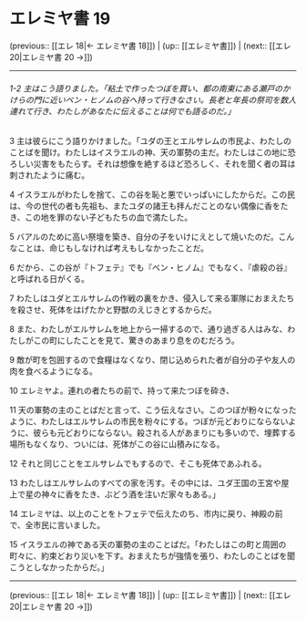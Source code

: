 # エレミヤ書 19

(previous:: [[エレ 18|← エレミヤ書 18]]) | (up:: [[エレミヤ書]]) | (next:: [[エレ 20|エレミヤ書 20 →]])

***
###### 1-2 主はこう語りました。「粘土で作ったつぼを買い、都の南東にある瀬戸のかけらの門に近いベン・ヒノムの谷へ持って行きなさい。長老と年長の祭司を数人連れて行き、わたしがあなたに伝えることは何でも語るのだ。」 

3 主は彼らにこう語りかけました。「ユダの王とエルサレムの市民よ、わたしのことばを聞け。わたしはイスラエルの神、天の軍勢の主だ。わたしはこの地に恐ろしい災害をもたらす。それは想像を絶するほど恐ろしく、それを聞く者の耳は刺されたように痛む。 

4 イスラエルがわたしを捨て、この谷を恥と悪でいっぱいにしたからだ。この民は、今の世代の者も先祖も、またユダの諸王も拝んだことのない偶像に香をたき、この地を罪のない子どもたちの血で満たした。 

5 バアルのために高い祭壇を築き、自分の子をいけにえとして焼いたのだ。こんなことは、命じもしなければ考えもしなかったことだ。 

6 だから、この谷が『トフェテ』でも『ベン・ヒノム』でもなく、『虐殺の谷』と呼ばれる日がくる。 

7 わたしはユダとエルサレムの作戦の裏をかき、侵入して来る軍隊におまえたちを殺させ、死体をはげたかと野獣のえじきとするからだ。 

8 また、わたしがエルサレムを地上から一掃するので、通り過ぎる人はみな、わたしがこの町にしたことを見て、驚きのあまり息をのむだろう。 

9 敵が町を包囲するので食糧はなくなり、閉じ込められた者が自分の子や友人の肉を食べるようになる。 

10 エレミヤよ。連れの者たちの前で、持って来たつぼを砕き、 

11 天の軍勢の主のことばだと言って、こう伝えなさい。このつぼが粉々になったように、わたしはエルサレムの市民を粉々にする。つぼが元どおりにならないように、彼らも元どおりにならない。殺される人があまりにも多いので、埋葬する場所もなくなり、ついには、死体がこの谷に山積みになる。 

12 それと同じことをエルサレムでもするので、そこも死体であふれる。 

13 わたしはエルサレムのすべての家を汚す。その中には、ユダ王国の王宮や屋上で星の神々に香をたき、ぶどう酒を注いだ家々もある。」 

14 エレミヤは、以上のことをトフェテで伝えたのち、市内に戻り、神殿の前で、全市民に言いました。 

15 イスラエルの神である天の軍勢の主のことばだ。「わたしはこの町と周囲の町々に、約束どおり災いを下す。おまえたちが強情を張り、わたしのことばを聞こうとしなかったからだ。」

***

(previous:: [[エレ 18|← エレミヤ書 18]]) | (up:: [[エレミヤ書]]) | (next:: [[エレ 20|エレミヤ書 20 →]])
